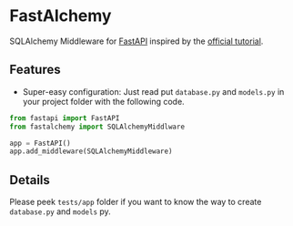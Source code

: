 FastAlchemy
===========

SQLAlchemy Middleware for [FastAPI](http://github.com/tiangolo/fastapi) inspired by the [official tutorial](https://fastap.tiangolo.com/tutorial/sql-databases).


Features
--------

- Super-easy configuration: Just read put `database.py` and `models.py` in your project folder with the following code.

```python
from fastapi import FastAPI
from fastalchemy import SQLAlchemyMiddlware

app = FastAPI()
app.add_middleware(SQLAlchemyMiddleware)
```

Details
-------

Please peek `tests/app` folder if you want to know the way to create `database.py` and `models` py.
